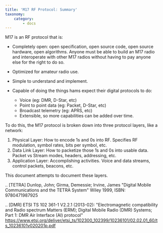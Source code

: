 ```yaml
---
title: 'M17 RF Protocol: Summary'
taxonomy:
    category:
        - docs
---
```


M17 is an RF protocol that is:

* Completely open: open specification, open source code, open source hardware, open algorithms. Anyone must be able to build an M17 radio and interoperate with other M17 radios without having to pay anyone else for the right to do so.
* Optimized for amateur radio use.
* Simple to understand and implement.
* Capable of doing the things hams expect their digital protocols to do:

  * Voice (eg: DMR, D-Star, etc)
  * Point to point data (eg: Packet, D-Star, etc)
  * Broadcast telemetry (eg: APRS, etc)
  * Extensible, so more capabilities can be added over time.

To do this, the M17 protocol is broken down into three protocol layers, like a network:

1. Physical Layer: How to encode 1s and 0s into RF. Specifies RF modulation, symbol rates, bits per symbol, etc.
2. Data Link Layer: How to packetize those 1s and 0s into usable data. Packet vs Stream modes, headers, addressing, etc.
3. Application Layer: Accomplishing activities. Voice and data streams, control packets, beacons, etc.

This document attempts to document these layers.

.. [TETRA] Dunlop, John; Girma, Demessie; Irvine, James "Digital
           Mobile Communications and the TETRA System" Wiley 1999,
           ISBN: 9780471987925

.. [DMR] ETSI TS 102 361-1 V2.2.1 (2013-02): "Electromagnetic
         compatibility and Radio spectrum Matters (ERM); Digital
         Mobile Radio (DMR) Systems; Part 1: DMR Air Interface (AI)
         protocol"
         https://www.etsi.org/deliver/etsi_ts/102300_102399/10236101/02.02.01_60/ts_10236101v020201p.pdf